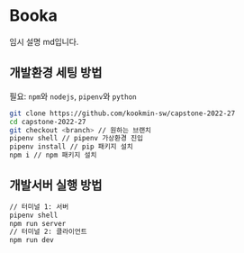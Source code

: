 # Booka

임시 설명 md입니다.

## 개발환경 세팅 방법

필요: `npm`와 `nodejs`, `pipenv`와 `python`

```sh
git clone https://github.com/kookmin-sw/capstone-2022-27
cd capstone-2022-27
git checkout <branch> // 원하는 브랜치
pipenv shell // pipenv 가상환경 진입
pipenv install // pip 패키지 설치
npm i // npm 패키지 설치
```

## 개발서버 실행 방법

```sh
// 터미널 1: 서버
pipenv shell
npm run server
// 터미널 2: 클라이언트
npm run dev
```
